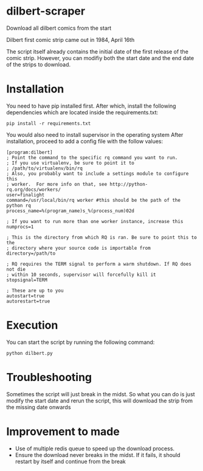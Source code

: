 # dilbert-scraper
Download all dilbert comics from the start

Dilbert first comic strip came out in 1984, April 16th

The script itself already contains the initial date of the first release of the comic strip. However, you can modifiy both the start date and the end date of the strips to download.

# Installation

You need to have pip installed first. After which, install the following dependencies which are located inside the requirements.txt:

```
pip install -r requirements.txt
```

You would also need to install supervisor in the operating system
After installation, proceed to add a config file with the follow values:

```
[program:dilbert]
; Point the command to the specific rq command you want to run.
; If you use virtualenv, be sure to point it to
; /path/to/virtualenv/bin/rq
; Also, you probably want to include a settings module to configure this
; worker.  For more info on that, see http://python-rq.org/docs/workers/
user=finalight
command=/usr/local/bin/rq worker #this should be the path of the python rq
process_name=%(program_name)s_%(process_num)02d

; If you want to run more than one worker instance, increase this
numprocs=1

; This is the directory from which RQ is ran. Be sure to point this to the
; directory where your source code is importable from
directory=/path/to

; RQ requires the TERM signal to perform a warm shutdown. If RQ does not die
; within 10 seconds, supervisor will forcefully kill it
stopsignal=TERM

; These are up to you
autostart=true
autorestart=true
```

# Execution

You can start the script by running the following command:

```
python dilbert.py
```


# Troubleshooting

Sometimes the script will just break in the midst. So what you can do is just modify the start date and rerun the script, this will download the strip from the missing date onwards


# Improvement to made

* Use of multiple redis queue to speed up the download process.
* Ensure the download never breaks in the midst. If it fails, it should restart by itself and continue from the break